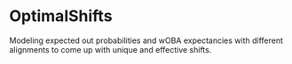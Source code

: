 # OptimalShifts
Modeling expected out probabilities and wOBA expectancies with different alignments to come up with unique and effective shifts.
